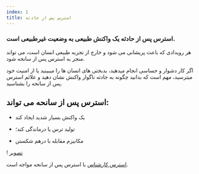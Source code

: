 ```yaml
---
index: 1
title: استرس پس از حادثه
---
```

### استرس پس از حادثه یک واکنش طبیعی به وضعیت غیرطبیعی است.

هر رویدادی که باعث پریشانی می شود و خارج از تجربه طبیعی انسان است، می تواند منجر به استرس پس از سانحه شود.

اگر کار دشوار و حساسی انجام میدهید، بدبختی های انسان ها را میبینید یا از امنیت خود میترسید، مهم است که بدانید چگونه به جادثه ناگوار واکنش نشان دهید و علائم استرس پس از سانحه را بشناسید.

## استرس پس از سانحه می تواند:

*   یک واکنش بسیار شدید ایجاد کند

*   تولید ترس یا درماندگی کند؛

*   مکانیزم مقابله با درهم شکستن

! [تصویر](stress3.png)

[استرس کارشناس](umbrella://stress/stress/expert) با استرس پس از سانحه مواجه است.